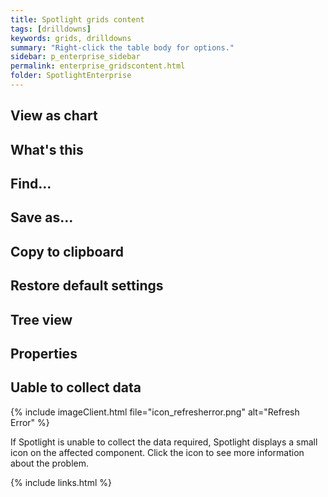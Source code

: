 ```yaml
---
title: Spotlight grids content
tags: [drilldowns]
keywords: grids, drilldowns
summary: "Right-click the table body for options."
sidebar: p_enterprise_sidebar
permalink: enterprise_gridscontent.html
folder: SpotlightEnterprise
---
```





## View as chart

## What's this

## Find...

## Save as...

## Copy to clipboard

## Restore default settings

## Tree view

## Properties


## Uable to collect data

{% include imageClient.html file="icon_refresherror.png" alt="Refresh Error" %}

If Spotlight is unable to collect the data required, Spotlight displays a small icon on the affected component. Click the icon to see more information about the problem.

{% include links.html %}
